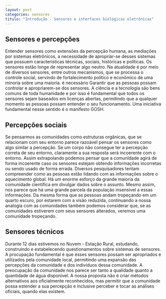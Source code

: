 ```yaml
---
layout: post
categories: sensores
titulo: "Introdução - Sensores e interfaces biológicas eletrônicas"
---
```


## Sensores e percepções
Entender sensores como extensões da percepção humana, as mediações por sistemas eletrônicos, a necessidade de apropriar-se desses sistemas que possuem características técnicas, sociais, históricas e políticas.
Os sensores estão longe de representar algo neutro. Na atualidade é por meio de diversos sensores, entre outros mecanismos, que se processa o controle social, servindo de fortalecimento político e econômico de uma minoria sobre uma maioria.
è necessário Garantir que as pessoas possam controlar e apropriarem-se dos sensores. A ciência e a tecnologia são bens comuns de toda humanidade e por isso é fundamental que todos os sensores sejam baseados em licenças abertas, permitindo que a qualquer momento as pessoas possam entender o seu funcionamento. Uma iniciativa fundamental nesse sentido é o manifesto GOSH.

## Percepções sociais
Se pensarmos as comunidades como estruturas orgânicas, que se relacionam com seu entorno parece razoável pensar os sensores como algo similar a percepção.
Se um corpo não consegue ter a percepção correta de seu entorno, claramente a sua resposta será incoerente com o entorno. Assim extrapolando podemos pensar que a comunidade agirá de forma incoerente caso os sensores estejam obtendo informações incorretas ou sendo usado de forma errada.
Diversos pesquisadores tentam compreender como as pessoas estão lidando com as informações sobre o aquecimento global. Há um enorme esforço da grande maioria da comunidade cientifica em divulgar dados sobre o assunto. Mesmo assim, nos parece que há uma grande parcela da população insensível a essas informações.
Da mesma forma que as pessoas andam tropeçando em um quarto escuro, por estarem com a visão reduzida, continuando a nossa analogia com as comunidades também podemos considerar que, se as comunidades estiverem com seus sensores alterados, veremos uma comunidade tropeçando.

## Sensores técnicos
Durante 12 dias estivemos no Nuvem - Estação Rural, estudando, construindo e estabelecendo questionamentos sobre sistemas de sensores. A procupação fundamental é que esses sensores possam ser apropriados e utilizados pela comunidade local, permitindo uma expansão das percepções da comunidade e dos indivíduos dessa comunidade.
A preocupação da comunidade nos parece ser tanto a qualidade quanto a quantidade de água disponível. A nossa proposta não é criar métodos alternativos aos oficialmente reconhecidos, mas permitir que a comunidade possa estender a sua percepção e inclusive perceber e tocar as análises oficiais, quando elas existem.
